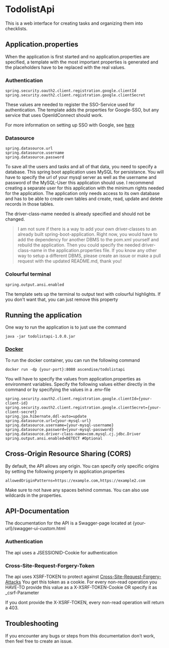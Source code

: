 # TodolistApi

This is a web interface for creating tasks and organizing them into checklists.

## Application.properties
When the application is first started and no application.properties are specified, a template with the most important properties is generated and the placeholders have to be replaced with the real values.

### Authentication

```
spring.security.oauth2.client.registration.google.clientId
spring.security.oauth2.client.registration.google.clientSecret
```

These values are needed to register the SSO-Service used for authentication. The template adds the properties for Google-SSO, but any service that uses OpenIdConnect should work.

For more information on setting up SSO  with Google, see [here](https://developers.google.com/identity/protocols/oauth2/openid-connect)

### Datasource

```
spring.datasource.url
spring.datasource.username
spring.datasource.password
```
To save all the users and tasks and all of that data, you need to specify a database. This spring boot application uses MySQL for persistance.
You will have to specify the url of your mysql server as well as the username and password of the MySQL-User this application should use. I recommend creating a separate user for this application with the minimum rights needed for the application. The application only needs access to its own database and has to be able to create own tables and create, read, update and delete records in those tables.

The driver-class-name needed is already specified and should not be changed.

> I am not sure if there is a way to add your own driver-classes to an already built spring-boot-application. Right now, you would have to add the dependency for another DBMS to the pom.xml yourself and rebuild the application. Then you could specify the needed driver-class-name in the application.properties file.
> If you know any other way to setup a different DBMS, please create an issue or make a pull request with the updated README.md, thank you!

### Colourful terminal

`spring.output.ansi.enabled`

The template sets up the terminal to output text with colourful highlights. If you don't want that, you can just remove this property

## Running the application

One way to run the application is to just use the command
```
java -jar todolistapi-1.0.0.jar
```
### [Docker](https://hub.docker.com/r/ascendise/todolistapi)

To run the docker container, you can run the following command

```
docker run -dp {your-port}:8080 ascendise/todolistapi
```

You will have to specify the values from application.properties as environment variables. Specify the following values either directly in the command or by specifying the values in a .env-file

```
spring.security.oauth2.client.registration.google.clientId={your-client-id}
spring.security.oauth2.client.registration.google.clientSecret={your-client-secret}
spring.jpa.hibernate.ddl-auto=update
spring.datasource.url={your-mysql-url}
spring.datasource.username={your-mysql-username}
spring.datasource.password={your-mysql-password}
spring.datasource.driver-class-name=com.mysql.cj.jdbc.Driver
spring.output.ansi.enabled=DETECT #Optional
```
## Cross-Origin Resource Sharing (CORS)
By default, the API allows any origin. You can specify only specific origins by setting the following property in application.properties

```
allowedOriginPatterns=https://example.com,https://example2.com
```
Make sure to not have any spaces behind commas. You can also use wildcards in the properties.

## API-Documentation
The documentation for the API is a Swagger-page located at {your-url}/swagger-ui-custom.html

### Authentication
The api uses a JSESSIONID-Cookie for authentication

### Cross-Site-Request-Forgery-Token
The api uses XSRF-TOKEN to protect against [Cross-Site-Request-Forgery-Attacks](https://en.wikipedia.org/wiki/Cross-site_request_forgery)
You get this token as a cookie. For every non-read operation you HAVE-TO provide this value as a X-XSRF-TOKEN-Cookie OR specify it as _csrf-Parameter

If you dont provide the X-XSRF-TOKEN, every non-read operation will return a 403.

## Troubleshooting

If you encounter any bugs or steps from this documentation don't work, then feel free to create an issue.


